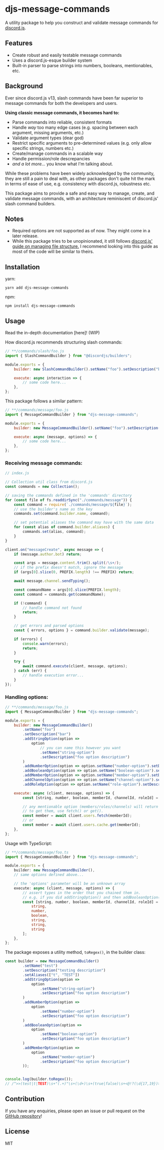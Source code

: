 # djs-message-commands

A utility package to help you construct and validate message commands for [discord.js](https://discord.js.org/#/).

## Features

-   Create robust and easily testable message commands
-   Uses a discord.js-esque builder system
-   Built-in parser to parse strings into numbers, booleans, mentionables, etc.

## Background

Ever since discord.js v13, slash commands have been far superior to message commands for both the developers and users.

**Using classic message commands, it becomes hard to:**

-   Parse commands into reliable, consistent formats
-   Handle _way_ too many edge cases (e.g. spacing between each argument, missing arguments, etc.)
-   Validate argument types (dear god)
-   Restrict specific arguments to pre-determined values (e.g. only allow specific strings, numbers etc.)
-   Create/manage commands in a scalable way
-   Handle permission/role descrepancies
-   _and a lot more..._ you know what I'm talking about.

While these problems have been widely acknowledged by the community, they are still a pain to deal with, as other packages don't quite hit the mark in terms of ease of use, e.g. consistency with discord.js, robustness etc.

This package aims to provide a safe and easy way to manage, create, and validate message commands, with an architecture reminiscent of discord.js' slash command builders.

## Notes

-   Required options are not supported as of now. They might come in a later release.
-   While this package tries to be unopinionated, it still follows [discord.js' guide on managing file structure.](https://discordjs.guide/creating-your-bot/command-handling.html#individual-command-files) I recommend looking into this guide as most of the code will be similar to theirs.

## Installation

yarn:

```
yarn add djs-message-commands
```

npm:

```
npm install djs-message-commands
```

## Usage

Read the in-depth documentation [here]! (WIP)

How discord.js recommends structuring slash commands:

```js
// **/commands/slash/foo.js
import { SlashCommandBuilder } from "@discordjs/builders";

module.exports = {
	builder: new SlashCommandBuilder().setName("foo").setDescription("bar"),

	execute: async interaction => {
		// some code here...
	},
};
```

This package follows a similar pattern:

```js
// **/commands/message/foo.js
import { MessageCommandBuilder } from "djs-message-commands";

module.exports = {
	builder: new MessageCommandBuilder().setName("foo").setDescription("bar"),

	execute: async (message, options) => {
		// some code here...
	},
};
```

### Receiving message commands:

```js
// index.js

// Collection util class from discord.js
const commands = new Collection();

// saving the commands defined in the 'commands' directory
for (const file of fs.readdirSync("./commands/message")) {
	const command = require(`./commands/message/${file}`);
	// use the builder's name as the key
	commands.set(command.builder.name, command);

	// set potential aliases the command may have with the same data
	for (const alias of command.builder.aliases) {
		commands.set(alias, command);
	}
}

client.on("messageCreate", async message => {
	if (message.author.bot) return;

	const args = message.content.trim().split(/\s+/);
	// if the prefix doesn't match, ignore the message
	if (args[0].slice(0, PREFIX.length) !== PREFIX) return;

	await message.channel.sendTyping();

	const commandName = args[0].slice(PREFIX.length);
	const command = commands.get(commandName);

	if (!command) {
		// handle command not found
		return;
	}

	// get errors and parsed options
	const { errors, options } = command.builder.validate(message);

	if (errors) {
		console.warn(errors);
		return;
	}

	try {
		await command.execute(client, message, options);
	} catch (err) {
		// handle execution error...
	}
});
```

### Handling options:

```js
// **/commands/message/foo.js
import { MessageCommandBuilder } from "djs-message-commands";

module.exports = {
	builder: new MessageCommandBuilder()
		.setName("foo")
		.setDescription("bar")
		.addStringOption(option =>
			option
				// you can name this however you want
				.setName("string-option")
				.setDescription("foo option description")
		)
		.addNumberOption(option => option.setName("number-option").setDescription("foo option description"))
		.addBooleanOption(option => option.setName("boolean-option").setDescription("foo option description"))
		.addMemberOption(option => option.setName("member-option").setDescription("foo option description"))
		.addChannelOption(option => option.setName("channel-option").setDescription("foo option description"))
		.addRoleOption(option => option.setName("role-option").setDescription("foo option description")),

	execute: async (client, message, options) => {
		const [string, number, boolean, memberId, channelId, roleId] = options;

		// any mentionable option (members/roles/channels) will return the target's ID.
		// to get them, use fetch() or get().
		const member = await client.users.fetch(memberId);
		// or
		const member = await client.users.cache.get(memberId);
	},
};
```

Usage with TypeScript:

```ts
// **/commands/message/foo.ts
import { MessageCommandBuilder } from "djs-message-commands";

module.exports = {
	builder: new MessageCommandBuilder(),
	// same options defined above...

	// the 'options' parameter will be an unknown array
	execute: async (client, message, options) => {
		// assert types in the order that you chained them in.
		// e.g. if you did addStringOption() and then addBooleanOption(), the types order would be [string, boolean].
		const [string, number, boolean, memberId, channelId, roleId] = options as [
			string,
			number,
			boolean,
			string,
			string,
			string
		];
	},
};
```

The package exposes a utility method, `toRegex()`, in the builder class:

```js
const builder = new MessageCommandBuilder()
		.setName("test")
		.setDescription("testing description")
		.setAliases(["t", "TEST"])
		.addStringOption(option =>
			option
				.setName("string-option")
				.setDescription("foo option description")
		)
		.addNumberOption(option =>
			option
				.setName("number-option")
				.setDescription("foo option description")
		)
		.addBooleanOption(option =>
			option
				.setName("boolean-option")
				.setDescription("foo option description")
		)
		.addMemberOption(option =>
			option
				.setName("member-option")
				.setDescription("foo option description")
		));


console.log(builder.toRegex());
// /^>>(test|t|TEST)\s+"(.+)"\s+(\d+)\s+(true|false)\s+<@!?(\d{17,19})>$/gm
```

## Contribution

If you have any enquiries, please open an issue or pull request on the [GitHub repository](https://github.com/Shockch4rge/djs-message-commands)!

## License

MIT
